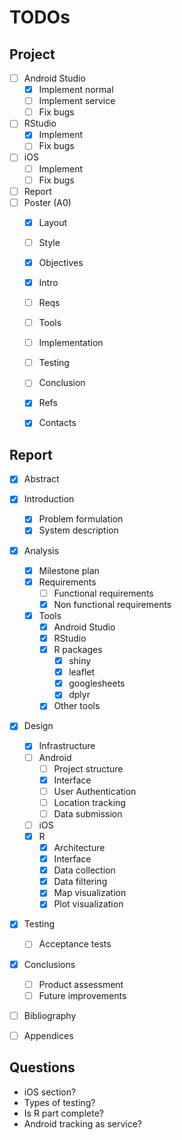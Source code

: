 # TODOs

## Project

- [ ] Android Studio
  - [x] Implement normal
  - [ ] Implement service
  - [ ] Fix bugs
- [ ] RStudio
  - [x] Implement
  - [ ] Fix bugs
- [ ] iOS
  - [ ] Implement
  - [ ] Fix bugs
- [ ] Report
- [ ] Poster (A0)
  - [x] Layout
  - [ ] Style
  - [x] Objectives
  - [x] Intro
  - [ ] Reqs
  - [ ] Tools
  - [ ] Implementation
  - [ ] Testing
  - [ ] Conclusion
  - [x] Refs
  - [x] Contacts


## Report

- [x] Abstract
- [x] Introduction
  - [x] Problem formulation
  - [x] System description
- [x] Analysis
  - [x] Milestone plan
  - [x] Requirements
    - [ ] Functional requirements
    - [x] Non functional requirements
  - [x] Tools
    - [x] Android Studio
    - [x] RStudio
    - [x] R packages
	  - [x] shiny
	  - [x] leaflet
	  - [x] googlesheets
	  - [x] dplyr
    - [x] Other tools
- [x] Design
  - [x] Infrastructure
  - [ ] Android
    - [ ] Project structure
    - [x] Interface
    - [ ] User Authentication
    - [ ] Location tracking
    - [ ] Data submission
  - [ ] iOS
  - [x] R
    - [x] Architecture
    - [x] Interface
    - [x] Data collection
    - [x] Data filtering
    - [x] Map visualization
    - [x] Plot visualization
- [x] Testing
  - [ ] Acceptance tests
- [x] Conclusions
  - [ ] Product assessment
  - [ ] Future improvements
- [ ] Bibliography
- [ ] Appendices


## Questions

- iOS section?
- Types of testing?
- Is R part complete?
- Android tracking as service?
